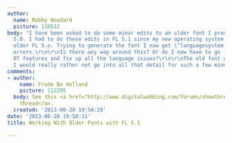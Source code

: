 ```yaml
---
author:
  name: Robby Woodard
  picture: 110532
body: "I have been asked to do some minor edits to an older font I produced in FL
  5.0. I had to do these edits in FL 5.1 since my new operating system won't run the
  older FL 5.o. Trying to generate the font I now get \"languagesystem statements\"
  errors.\r\n\r\nIs there any way around this? Or do I now have to go into all the
  OT features and fix up all the language issues?\r\n\r\nThe old font works fine and
  I would really rather not go into all that detail for such a few minor edits."
comments:
- author:
    name: Frode Bo Helland
    picture: 112295
  body: See this <a href="http://www.digitalwebbing.com/forums/showthread.php?t=158672">related
    thread</a>.
  created: '2013-06-28 19:54:19'
date: '2013-06-28 19:50:11'
title: Working With Older Fonts with FL 5.1

---
```

